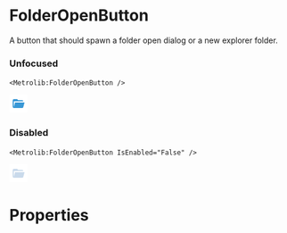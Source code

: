 # FolderOpenButton

A button that should spawn a folder open dialog or a new explorer folder.

### Unfocused

```xaml
<Metrolib:FolderOpenButton />
```
![Image of FolderOpenButton, Unfocused](Unfocused.png)

### Disabled

```xaml
<Metrolib:FolderOpenButton IsEnabled="False" />
```
![Image of FolderOpenButton, Disabled](Disabled.png)

# Properties

